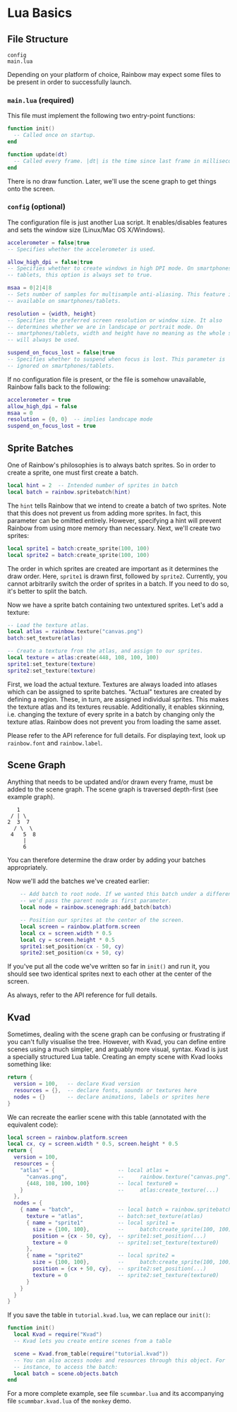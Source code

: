 # Lua Basics

## File Structure

	config
	main.lua

Depending on your platform of choice, Rainbow may expect some files to be
present in order to successfully launch.

### `main.lua` (required)

This file must implement the following two entry-point functions:

```lua
function init()
  -- Called once on startup.
end

function update(dt)
  -- Called every frame. |dt| is the time since last frame in milliseconds.
end
```

There is no draw function. Later, we'll use the scene graph to get things onto
the screen.

### `config` (optional)

The configuration file is just another Lua script. It enables/disables features
and sets the window size (Linux/Mac OS X/Windows).

```lua
accelerometer = false|true
-- Specifies whether the accelerometer is used.

allow_high_dpi = false|true
-- Specifies whether to create windows in high DPI mode. On smartphones and
-- tablets, this option is always set to true.

msaa = 0|2|4|8
-- Sets number of samples for multisample anti-aliasing. This feature is not
-- available on smartphones/tablets.

resolution = {width, height}
-- Specifies the preferred screen resolution or window size. It also
-- determines whether we are in landscape or portrait mode. On
-- smartphones/tablets, width and height have no meaning as the whole screen
-- will always be used.

suspend_on_focus_lost = false|true
-- Specifies whether to suspend when focus is lost. This parameter is
-- ignored on smartphones/tablets.
```

If no configuration file is present, or the file is somehow unavailable, Rainbow
falls back to the following:

```lua
accelerometer = true
allow_high_dpi = false
msaa = 0
resolution = {0, 0}  -- implies landscape mode
suspend_on_focus_lost = true
```

## Sprite Batches

One of Rainbow's philosophies is to always batch sprites. So in order to create
a sprite, one must first create a batch.

```lua
local hint = 2  -- Intended number of sprites in batch
local batch = rainbow.spritebatch(hint)
```

The `hint` tells Rainbow that we intend to create a batch of two sprites. Note
that this does not prevent us from adding more sprites. In fact, this parameter
can be omitted entirely. However, specifying a hint will prevent Rainbow from
using more memory than necessary. Next, we'll create two sprites:

```lua
local sprite1 = batch:create_sprite(100, 100)
local sprite2 = batch:create_sprite(100, 100)
```

The order in which sprites are created are important as it determines the draw
order. Here, `sprite1` is drawn first, followed by `sprite2`. Currently, you
cannot arbitrarily switch the order of sprites in a batch. If you need to do so,
it's better to split the batch.

Now we have a sprite batch containing two untextured sprites. Let's add a
texture:

```lua
-- Load the texture atlas.
local atlas = rainbow.texture("canvas.png")
batch:set_texture(atlas)

-- Create a texture from the atlas, and assign to our sprites.
local texture = atlas:create(448, 108, 100, 100)
sprite1:set_texture(texture)
sprite2:set_texture(texture)
```

First, we load the actual texture. Textures are always loaded into atlases which
can be assigned to sprite batches. "Actual" textures are created by defining a
region. These, in turn, are assigned individual sprites. This makes the texture
atlas and its textures reusable. Additionally, it enables skinning, i.e.
changing the texture of every sprite in a batch by changing only the texture
atlas. Rainbow does not prevent you from loading the same asset.

Please refer to the API reference for full details. For displaying text, look up
`rainbow.font` and `rainbow.label`.

## Scene Graph

Anything that needs to be updated and/or drawn every frame, must be added to
the scene graph. The scene graph is traversed depth-first (see example graph).

	   1
	 / | \
	2  3  7
	  / \  \
	 4   5  8
	     |
	     6

You can therefore determine the draw order by adding your batches appropriately.

Now we'll add the batches we've created earlier:

```lua
	-- Add batch to root node. If we wanted this batch under a different node,
	-- we'd pass the parent node as first parameter.
	local node = rainbow.scenegraph:add_batch(batch)

	-- Position our sprites at the center of the screen.
	local screen = rainbow.platform.screen
	local cx = screen.width * 0.5
	local cy = screen.height * 0.5
	sprite1:set_position(cx - 50, cy)
	sprite2:set_position(cx + 50, cy)
```

If you've put all the code we've written so far in `init()` and run it, you
should see two identical sprites next to each other at the center of the screen.

As always, refer to the API reference for full details.

## Kvad

Sometimes, dealing with the scene graph can be confusing or frustrating if you
can't fully visualise the tree. However, with Kvad, you can define entire
scenes using a much simpler, and arguably more visual, syntax. Kvad is just a
specially structured Lua table. Creating an empty scene with Kvad looks
something like:

```lua
return {
  version = 100,   -- declare Kvad version
  resources = {},  -- declare fonts, sounds or textures here
  nodes = {}       -- declare animations, labels or sprites here
}
```

We can recreate the earlier scene with this table (annotated with the equivalent
code):

```lua
local screen = rainbow.platform.screen
local cx, cy = screen.width * 0.5, screen.height * 0.5
return {
  version = 100,
  resources = {
    "atlas" = {                    -- local atlas =
      "canvas.png",                --     rainbow.texture("canvas.png")
      {448, 108, 100, 100}         -- local texture0 =
    }                              --     atlas:create_texture(...)
  },
  nodes = {
    { name = "batch",              -- local batch = rainbow.spritebatch(2)
      texture = "atlas",           -- batch:set_texture(atlas)
      { name = "sprite1"           -- local sprite1 =
        size = {100, 100},         --     batch:create_sprite(100, 100)
        position = {cx - 50, cy},  -- sprite1:set_position(...)
        texture = 0                -- sprite1:set_texture(texture0)
      },
      { name = "sprite2"           -- local sprite2 =
        size = {100, 100},         --     batch:create_sprite(100, 100)
        position = {cx + 50, cy},  -- sprite2:set_position(...)
        texture = 0                -- sprite2:set_texture(texture0)
      }
    }
  }
}
```

If you save the table in `tutorial.kvad.lua`, we can replace our `init()`:

```lua
function init()
  local Kvad = require("Kvad")
  -- Kvad lets you create entire scenes from a table

  scene = Kvad.from_table(require("tutorial.kvad"))
  -- You can also access nodes and resources through this object. For
  -- instance, to access the batch:
  local batch = scene.objects.batch
end
```

For a more complete example, see file `scummbar.lua` and its accompanying file
`scummbar.kvad.lua` of the `monkey` demo.
